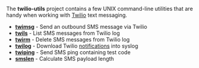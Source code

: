 The **twilio-utils** project contains a few UNIX command-line utilities that are handy when working with [Twilio](http://www.twilio.com/) text messaging.

  * **[twimsg](https://github.com/archiecobbs/twilio-utils/wiki/ManPage_twimsg)** - Send an outbound SMS message via Twilio
  * **[twils](https://github.com/archiecobbs/twilio-utils/wiki/ManPage_twils)** - List SMS messages from Twilio log
  * **[twirm](https://github.com/archiecobbs/twilio-utils/wiki/ManPage_twirm)** - Delete SMS messages from Twilio log
  * **[twilog](https://github.com/archiecobbs/twilio-utils/wiki/ManPage_twilog)** - Download Twilio [notifications](http://www.twilio.com/docs/api/rest/notification) into syslog
  * **[twiping](https://github.com/archiecobbs/twilio-utils/wiki/ManPage_twiping)** - Send SMS ping containing test code
  * **[smslen](https://github.com/archiecobbs/twilio-utils/wiki/ManPage_smslen)** - Calculate SMS payload length

